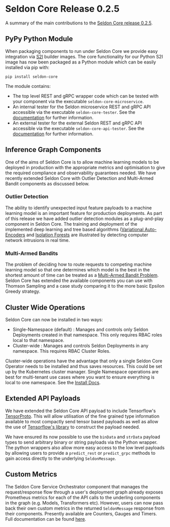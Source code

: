 # Seldon Core Release 0.2.5

A summary of the main contributions to the [Seldon Core release 0.2.5](https://github.com/SeldonIO/seldon-core/releases/tag/v0.2.5).

## PyPy Python Module

When packaging components to run under Seldon Core we provide easy integration via [S2I](https://github.com/openshift/source-to-image) builder images. The core functionality for our Python S2I image has now been packaged as a Python module which can be easily installed via pip with:

```
pip install seldon-core
```

The module contains:

 * The top level REST and gRPC wrapper code which can be tested with your component via the executable ```seldon-core-microservice```.
 * An internal tester for the Seldon microservice REST and gRPC API accessible via the executable ```seldon-core-tester```. See the [documentation](https://github.com/SeldonIO/seldon-core/blob/master/docs/api-testing.md#microservice-api-tester) for further information.
 * An external tester for the external Seldon REST and gRPC API  accessible via the executable ```seldon-core-api-tester```. See the [documentation](https://github.com/SeldonIO/seldon-core/blob/master/docs/api-testing.md#seldon-core-api-tester) for further information.

## Inference Graph Components
One of the aims of Seldon Core is to allow machine learning models to be deployed in production with the appropriate metrics and optimisation to give the required compliance and observability guarantees needed. We have recently extended Seldon Core with Outlier Detection and Multi-Armed Bandit components as discussed below.

### Outlier Detection
The ability to identify unexpected input feature payloads to a machine learning model is an important feature for production deployments. As part of this release we have added outlier detection modules as a plug-and-play component in Seldon Core. The training and deployment of the implemented deep learning and tree based algorithms ([Variational Auto-Encoders](https://github.com/SeldonIO/seldon-core/tree/master/components/outlier-detection/vae) and [Isolation Forests](https://github.com/SeldonIO/seldon-core/tree/master/components/outlier-detection/isolation-forest) are illustrated by detecting computer network intrusions in real time.

### Multi-Armed Bandits

The problem of deciding how to route requests to competing machine learning model so that one determines which model is the best in the shortest amount of time can be treated as a [Multi-Armed Bandit Problem](https://en.wikipedia.org/wiki/Multi-armed_bandit). Seldon Core has extended the available components you can use with Thomson Sampling and a case study comparing it to the more basic Epsilon Greedy strategy.

## Cluster Wide Operations
Seldon Core can now be installed in two ways:

 * Single-Namespace (default) : Manages and controls only Seldon Deployments created in that namespace. This only requires RBAC roles local to that namespace.
 * Cluster-wide : Manages and controls Seldon Deployments in any namespace. This requires RBAC Cluster Roles.

Cluster-wide operations have the advantage that only a single Seldon Core Operator needs to be installed and thus saves resources. This could be set up by the Kubernetes cluster manager. Single Namespace operations are best for multi-tenant use cases where you want to ensure everything is local to one namespace. See the [Install Docs](https://github.com/SeldonIO/seldon-core/blob/master/docs/install.md).

## Extended API Payloads

We have extended the Seldon Core API payload to include Tensorflow's [TensorProto](https://github.com/SeldonIO/seldon-core/blob/4149c6aeb11be518ec8589fd91599242c907e681/proto/prediction.proto#L29). This will allow utilisation of the fine grained type information available to most compactly send tensor based payloads as well as allow the use of [Tensorflow's library](https://www.tensorflow.org/api_docs/python/tf/make_tensor_proto) to construct the payload needed.

We have ensured its now possible to use the ```binData``` and ```strData``` payload types to send arbitrary binary or string payloads via the Python wrapper. The python wrappers also allow more easy access to the low level payloads by allowing users to provide a ```predict_rest``` or ```predict_grpc``` methods to gain access directly to the underlying ```SeldonMessage```.

## Custom Metrics

The Seldon Core Service Orchestrator component that manages the request/response flow through a user's deployment graph already exposes Prometheus metrics for each of the API calls to the underling components in the graph (e.g. Models, Transformers etc). However, users can now pass back their own custom metrics in the returned ```SeldonMessage``` response from their components. Presently available are Counters, Gauges and Timers. Full documentation can be found [here](https://github.com/SeldonIO/seldon-core/blob/master/docs/custom_metrics.md).

